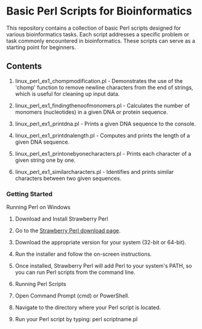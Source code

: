 # Basic Perl Scripts for Bioinformatics

This repository contains a collection of basic Perl scripts designed for various bioinformatics tasks. Each script addresses a specific problem or task commonly encountered in bioinformatics.
These scripts can serve as a starting point for beginners.

## Contents

1. linux_perl_ex1_chompmodification.pl - Demonstrates the use of the 'chomp' function to remove newline characters from the end of strings, which is useful for cleaning up input data.

2. linux_perl_ex1_findingthenoofmonomers.pl - Calculates the number of monomers (nucleotides) in a given DNA or protein sequence.

3. linux_perl_ex1_printdna.pl - Prints a given DNA sequence to the console.

4. linux_perl_ex1_printdnalength.pl - Computes and prints the length of a given DNA sequence.

5. linux_perl_ex1_printonebyonecharacters.pl - Prints each character of a given string one by one. 

6. linux_perl_ex1_similarcharacters.pl - Identifies and prints similar characters between two given sequences. 

### Getting Started

Running Perl on Windows

1. Download and Install Strawberry Perl

1. Go to the [Strawberry Perl download page](http://strawberryperl.com/).
2. Download the appropriate version for your system (32-bit or 64-bit).
3. Run the installer and follow the on-screen instructions.
4. Once installed, Strawberry Perl will add Perl to your system's PATH, so you can run Perl scripts from the command line.

2. Running Perl Scripts

1. Open Command Prompt (cmd) or PowerShell.
2. Navigate to the directory where your Perl script is located.
3. Run your Perl script by typing: perl scriptname.pl

